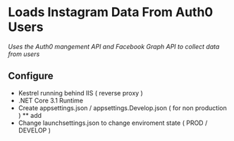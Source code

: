 # Loads Instagram Data From Auth0 Users
_Uses the Auth0 mangement API and Facebook Graph API to collect data from users_
## Configure
* Kestrel running behind IIS ( reverse proxy )
* .NET Core 3.1 Runtime
* Create appsettings.json / appsettings.Develop.json ( for non production )
** add
* Change launchsettings.json to change enviroment state ( PROD / DEVELOP )
